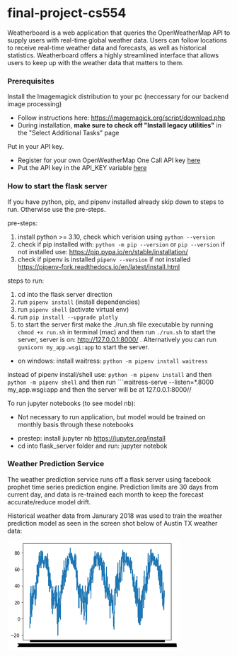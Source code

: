 # final-project-cs554

Weatherboard is a web application that queries the OpenWeatherMap API to supply users with real-time global weather data. Users can follow locations to receive real-time weather data and forecasts, as well as historical statistics. Weatherboard offers a highly streamlined interface that allows users to keep up with the weather data that matters to them.

### Prerequisites

Install the Imagemagick distribution to your pc (neccessary for our backend image processing)

- Follow instructions here: https://imagemagick.org/script/download.php
- During installation, **make sure to check off "Install legacy utilities"** in the "Select Additional Tasks" page

Put in your API key.

- Register for your own OpenWeatherMap One Call API key [here](https://openweathermap.org/api)
- Put the API key in the API_KEY variable [here](./server/.env)

### How to start the flask server

If you have python, pip, and pipenv installed already skip down to steps to run. Otherwise use the pre-steps.

pre-steps:

1. install python >= 3.10, check which verision using `python --version`
2. check if pip installed with: `python -m pip --version` or `pip --version` if not installed use: https://pip.pypa.io/en/stable/installation/
3. check if pipenv is installed `pipenv --version` if not installed https://pipenv-fork.readthedocs.io/en/latest/install.html

steps to run:

1. cd into the flask server direction
2. run `pipenv install` (install dependencies)
3. run `pipenv shell` (activate virtual env)
4. run `pip install --upgrade plotly`
5. to start the server first make the ./run.sh file executable by running `chmod +x run.sh` in terminal (mac) and then run `./run.sh` to start the server, server is on: http://127.0.0.1:8000/ . Alternatively you can run `gunicorn my_app.wsgi:app` to start the server.

* on windows:
install waitress: ```python -m pipenv install waitress```

instead of pipenv install/shell use: ```python -m pipenv install``` and then ```python -m pipenv shell``` and then run ```waitress-serve --listen=*.8000 my_app.wsgi:app and then the server will be at 127.0.0.1:8000/<city>/<periods>

To run jupyter notebooks (to see model nb):

- Not necessary to run application, but model would be trained on monthly basis through these notebooks

* prestep: install jupyter nb https://jupyter.org/install
* cd into flask_server folder and run: jupyter notebok

### Weather Prediction Service

The weather prediction service runs off a flask server using facebook prophet time series prediction engine. Prediction limits are 30 days from current day, and data is re-trained each month to keep the forecast accurate/reduce model drift.

Historical weather data from Janurary 2018 was used to train the weather prediction model as seen in the screen shot below of Austin TX weather data:


![Screenshot](austin_tx_data.png)

